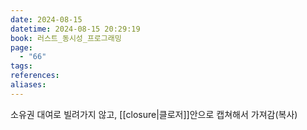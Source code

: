 ```yaml
---
date: 2024-08-15
datetime: 2024-08-15 20:29:19
book: 러스트_동시성_프로그래밍
page:
  - "66"
tags: 
references: 
aliases:
---
```

소유권 대여로 빌려가지 않고, [[closure|클로저]]안으로 캡쳐해서 가져감(복사)